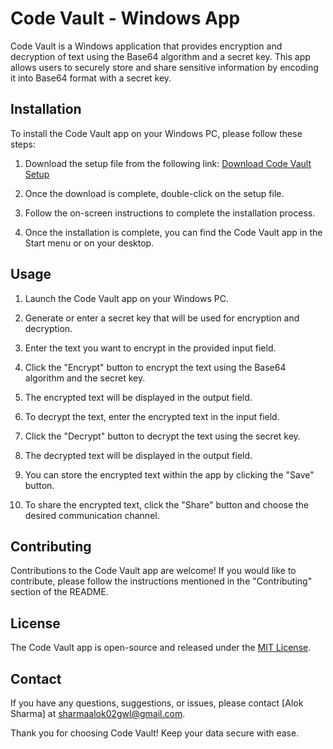 # Code Vault - Windows App

Code Vault is a Windows application that provides encryption and decryption of text using the Base64 algorithm and a secret key. This app allows users to securely store and share sensitive information by encoding it into Base64 format with a secret key.

## Installation

To install the Code Vault app on your Windows PC, please follow these steps:

1. Download the setup file from the following link: [Download Code Vault Setup](https://github.com/Alok-2002/Code_Vault_For_Windows/releases/download/CodeVault/CodeVault-WINDOWS_1.5_setup_x64_x86.exe)

2. Once the download is complete, double-click on the setup file.

3. Follow the on-screen instructions to complete the installation process.

4. Once the installation is complete, you can find the Code Vault app in the Start menu or on your desktop.

## Usage

1. Launch the Code Vault app on your Windows PC.

2. Generate or enter a secret key that will be used for encryption and decryption.

3. Enter the text you want to encrypt in the provided input field.

4. Click the "Encrypt" button to encrypt the text using the Base64 algorithm and the secret key.

5. The encrypted text will be displayed in the output field.

6. To decrypt the text, enter the encrypted text in the input field.

7. Click the "Decrypt" button to decrypt the text using the secret key.

8. The decrypted text will be displayed in the output field.

9. You can store the encrypted text within the app by clicking the "Save" button.

10. To share the encrypted text, click the "Share" button and choose the desired communication channel.

## Contributing

Contributions to the Code Vault app are welcome! If you would like to contribute, please follow the instructions mentioned in the "Contributing" section of the README.

## License

The Code Vault app is open-source and released under the [MIT License](LICENSE).

## Contact

If you have any questions, suggestions, or issues, please contact [Alok Sharma] at [sharmaalok02gwl@gmail.com](mailto:sharmaalok02gwl@gmail.com).

Thank you for choosing Code Vault! Keep your data secure with ease.
